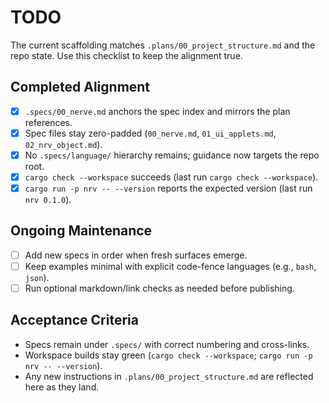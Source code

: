 # TODO

The current scaffolding matches `.plans/00_project_structure.md` and the repo state.
Use this checklist to keep the alignment true.

## Completed Alignment
- [x] `.specs/00_nerve.md` anchors the spec index and mirrors the plan references.
- [x] Spec files stay zero-padded (`00_nerve.md`, `01_ui_applets.md`, `02_nrv_object.md`).
- [x] No `.specs/language/` hierarchy remains; guidance now targets the repo root.
- [x] `cargo check --workspace` succeeds (last run `cargo check --workspace`).
- [x] `cargo run -p nrv -- --version` reports the expected version (last run `nrv 0.1.0`).

## Ongoing Maintenance
- [ ] Add new specs in order when fresh surfaces emerge.
- [ ] Keep examples minimal with explicit code-fence languages (e.g., `bash`, `json`).
- [ ] Run optional markdown/link checks as needed before publishing.

## Acceptance Criteria
- Specs remain under `.specs/` with correct numbering and cross-links.
- Workspace builds stay green (`cargo check --workspace`; `cargo run -p nrv -- --version`).
- Any new instructions in `.plans/00_project_structure.md` are reflected here as they land.
